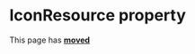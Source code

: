 # IconResource property #

This page has [**moved**](https://lib-docs.delphidabbler.com/MsgDlg/3/API/TPJVCLMsgDlg-IconResource)